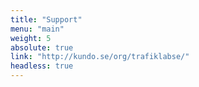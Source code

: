 ```yaml
---
title: "Support"
menu: "main"
weight: 5
absolute: true
link: "http://kundo.se/org/trafiklabse/"
headless: true
---
```

